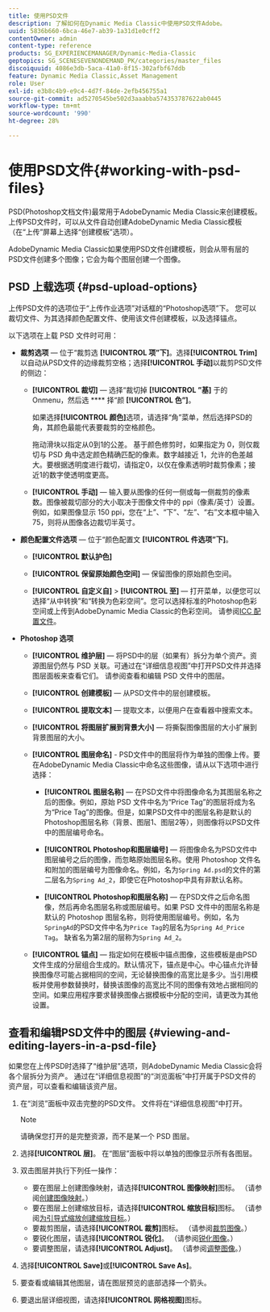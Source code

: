 ```yaml
---
title: 使用PSD文件
description: 了解如何在Dynamic Media Classic中使用PSD文件Adobe。
uuid: 5836b660-6bca-46e7-ab39-1a31d1e0cff2
contentOwner: admin
content-type: reference
products: SG_EXPERIENCEMANAGER/Dynamic-Media-Classic
geptopics: SG_SCENESEVENONDEMAND_PK/categories/master_files
discoiquuid: 4086e3db-5aca-41a0-8f15-302afbf67ddb
feature: Dynamic Media Classic,Asset Management
role: User
exl-id: e3b8c4b9-e9c4-4d7f-84de-2efb456755a1
source-git-commit: ad5270545be502d3aaabba574353787622ab0445
workflow-type: tm+mt
source-wordcount: '990'
ht-degree: 28%

---
```


# 使用PSD文件{#working-with-psd-files}

<!--   USED TO BE AN OPTION UNDER COLOR PROFILE OPTIONS * **Convert To sRGB (default)** - Converts to sRGB (Standard Red Green Blue). sRGB is the recommended color space for displaying images on web pages. -->

PSD(Photoshop文档文件)最常用于AdobeDynamic Media Classic来创建模板。 上传PSD文件时，可以从文件自动创建AdobeDynamic Media Classic模板（在“上传”屏幕上选择“创建模板”选项）。

AdobeDynamic Media Classic如果使用PSD文件创建模板，则会从带有层的PSD文件创建多个图像；它会为每个图层创建一个图像。

## PSD 上载选项 {#psd-upload-options}

上传PSD文件的选项位于“上传作业选项”对话框的“Photoshop选项”下。 您可以裁切文件、为其选择颜色配置文件、使用该文件创建模板，以及选择锚点。

以下选项在上载 PSD 文件时可用：

* **裁剪选项**  — 位于“裁剪选 **[!UICONTROL 项”下]**。选择&#x200B;**[!UICONTROL Trim]**&#x200B;以自动从PSD文件的边缘裁剪空格；选择&#x200B;**[!UICONTROL 手动]**&#x200B;以裁剪PSD文件的侧边：

   * **[!UICONTROL 裁切]**  — 选择“裁切掉 **[!UICONTROL ”基]** 于的Onmenu，然后选 **** 择“颜 **[!UICONTROL 色”]**。

      如果选择&#x200B;**[!UICONTROL 颜色]**&#x200B;选项，请选择“角”菜单，然后选择PSD的角，其颜色最能代表要裁剪的空格颜色。

      拖动滑块以指定从0到1的公差。 基于颜色修剪时，如果指定为 0，则仅裁切与 PSD 角中选定颜色精确匹配的像素。数字越接近 1，允许的色差越大。要根据透明度进行裁切，请指定0，以仅在像素透明时裁剪像素；接近1的数字使透明度更高。

   * **[!UICONTROL 手动]**  — 输入要从图像的任何一侧或每一侧裁剪的像素数。图像被裁切部分的大小取决于图像文件中的 ppi（像素/英寸）设置。例如，如果图像显示 150 ppi，您在“上”、“下”、“左”、“右”文本框中输入 75，则将从图像各边裁切半英寸。

* **颜色配置文件选项**  — 位于“颜色配置文 **[!UICONTROL 件选项”下]**。

   * **[!UICONTROL 默认护色]**

   * **[!UICONTROL 保留原始颜色空间]**  — 保留图像的原始颜色空间。

   * **[!UICONTROL 自定义自]**  >  **[!UICONTROL 至]**  — 打开菜单，以便您可以选择“从中转换”和“转换为色彩空间”。您可以选择标准的Photoshop色彩空间或上传到AdobeDynamic Media Classic的色彩空间。 请参阅[ICC 配置文件](/help/icc-profiles.md)。

* **Photoshop 选项**

   * **[!UICONTROL 维护层]**  — 将PSD中的层（如果有）拆分为单个资产。资源图层仍然与 PSD 关联。可通过在“详细信息视图”中打开PSD文件并选择图层面板来查看它们。 请参阅查看和编辑 PSD 文件中的图层。

   * **[!UICONTROL 创建模板]**  — 从PSD文件中的层创建模板。

   * **[!UICONTROL 提取文本]**  — 提取文本，以便用户在查看器中搜索文本。

   * **[!UICONTROL 将图层扩展到背景大小]**  — 将撕裂图像图层的大小扩展到背景图层的大小。

   * **[!UICONTROL 图层命名]** - PSD文件中的图层将作为单独的图像上传。要在AdobeDynamic Media Classic中命名这些图像，请从以下选项中进行选择：

      * **[!UICONTROL 图层名称]**  — 在PSD文件中将图像命名为其图层名称之后的图像。例如，原始 PSD 文件中名为“Price Tag”的图层将成为名为“Price Tag”的图像。但是，如果PSD文件中的图层名称是默认的Photoshop图层名称（背景、图层1、图层2等），则图像将以PSD文件中的图层编号命名。<!-- not their default layer names -->

      * **[!UICONTROL Photoshop和图层编号]**  — 将图像命名为PSD文件中图层编号之后的图像，而忽略原始图层名称。使用 Photoshop 文件名和附加的图层编号为图像命名。例如，名为`Spring Ad.psd`的文件的第二层名为`Spring Ad_2`，即使它在Photoshop中具有非默认名称。

      * **[!UICONTROL Photoshop和图层名称]**  — 在PSD文件之后命名图像，然后再命名图层名称或图层编号。如果 PSD 文件中的图层名称是默认的 Photoshop 图层名称，则将使用图层编号。例如，名为`SpringAd`的PSD文件中名为`Price Tag`的层名为`Spring Ad_Price Tag`。 缺省名为第2层的层称为`Spring Ad_2`。
   * **[!UICONTROL 锚点]**  — 指定如何在模板中锚点图像，这些模板是由PSD文件生成的分层组合生成的。默认情况下，锚点是中心。中心锚点允许替换图像尽可能占据相同的空间，无论替换图像的高宽比是多少。当引用模板并使用参数替换时，替换该图像的高宽比不同的图像有效地占据相同的空间。如果应用程序要求替换图像占据模板中分配的空间，请更改为其他设置。


## 查看和编辑PSD文件中的图层 {#viewing-and-editing-layers-in-a-psd-file}

如果您在上传PSD时选择了“维护层”选项，则AdobeDynamic Media Classic会将各个层拆分为资产。 通过在“详细信息视图”的“浏览面板”中打开属于PSD文件的资产层，可以查看和编辑该资产层。

1. 在“浏览”面板中双击完整的PSD文件。 文件将在“详细信息视图”中打开。

   >[!NOTE]
   >
   >请确保您打开的是完整资源，而不是某一个 PSD 图层。

1. 选择&#x200B;**[!UICONTROL 层]**。 在“图层”面板中将以单独的图像显示所有各图层。
1. 双击图层并执行下列任一操作：

   * 要在图层上创建图像映射，请选择&#x200B;**[!UICONTROL 图像映射]**&#x200B;图标。 （请参阅[创建图像映射](creating-image-maps.md#creating_image_maps)。）
   * 要在图层上创建缩放目标，请选择&#x200B;**[!UICONTROL 缩放目标]**&#x200B;图标。 （请参阅[为引导式缩放创建缩放目标](creating-zoom-targets-guided-zoom.md#creating_zoom_targets_for_guided_zoom)。）
   * 要裁剪图层，请选择&#x200B;**[!UICONTROL 裁剪]**&#x200B;图标。 （请参阅[裁剪图像](cropping-image.md#cropping_an_image)。）
   * 要锐化图层，请选择&#x200B;**[!UICONTROL 锐化]**。 （请参阅[锐化图像](sharpening-image.md#sharpening_an_image)。）
   * 要调整图层，请选择&#x200B;**[!UICONTROL Adjust]**。 （请参阅[调整图像](adjusting-image.md#adjusting_an_image)。）

1. 选择&#x200B;**[!UICONTROL Save]**&#x200B;或&#x200B;**[!UICONTROL Save As]**。
1. 要查看或编辑其他图层，请在图层预览的底部选择一个箭头。
1. 要退出层详细视图，请选择&#x200B;**[!UICONTROL 网格视图]**&#x200B;图标。
